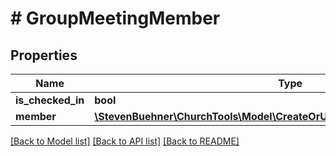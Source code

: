 # # GroupMeetingMember

## Properties

Name | Type | Description | Notes
------------ | ------------- | ------------- | -------------
**is_checked_in** | **bool** |  | [optional]
**member** | [**\StevenBuehner\ChurchTools\Model\CreateOrUpdateMember200ResponseData**](CreateOrUpdateMember200ResponseData.md) |  | [optional]

[[Back to Model list]](../../README.md#models) [[Back to API list]](../../README.md#endpoints) [[Back to README]](../../README.md)
